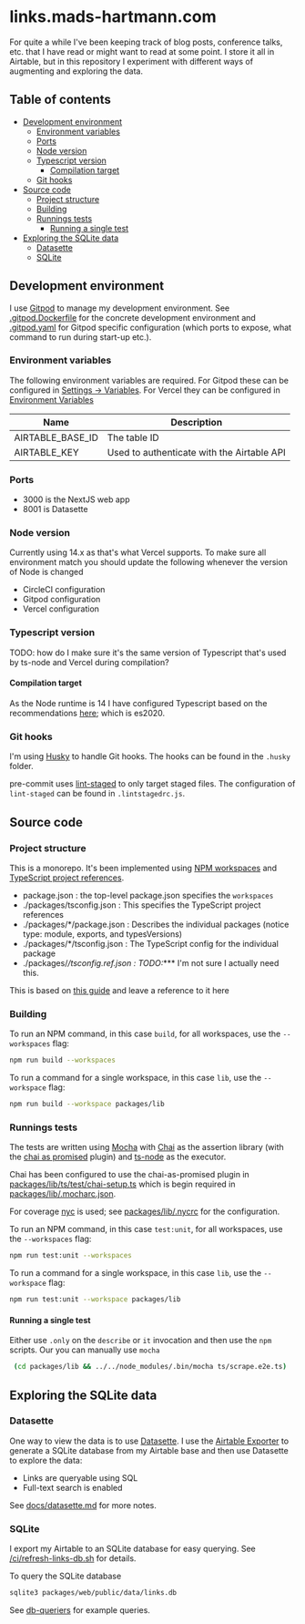 # links.mads-hartmann.com

For quite a while I've been keeping track of blog posts, conference talks, etc. that I have read or might want to read at some point. I store it all in Airtable, but in this repository I experiment with different ways of augmenting and exploring the data.

## Table of contents

<!-- toc -->

- [Development environment](#development-environment)
  * [Environment variables](#environment-variables)
  * [Ports](#ports)
  * [Node version](#node-version)
  * [Typescript version](#typescript-version)
    + [Compilation target](#compilation-target)
  * [Git hooks](#git-hooks)
- [Source code](#source-code)
  * [Project structure](#project-structure)
  * [Building](#building)
  * [Runnings tests](#runnings-tests)
    + [Running a single test](#running-a-single-test)
- [Exploring the SQLite data](#exploring-the-sqlite-data)
  * [Datasette](#datasette)
  * [SQLite](#sqlite)

<!-- tocstop -->

## Development environment

I use [Gitpod](https://www.gitpod.io/) to manage my development environment. See [.gitpod.Dockerfile](./../.gitpod.Dockerfile) for the concrete development environment and [.gitpod.yaml](./../.gitpod.yml) for Gitpod specific configuration (which ports to expose, what command to run during start-up etc.).

### Environment variables

The following environment variables are required. For Gitpod these can be configured in [Settings -> Variables](https://gitpod.io/variables). For Vercel they can be configured in [Environment Variables](https://vercel.com/mads-hartmann/links-mads-hartmann-com/settings/environment-variables)

| Name             | Description                                |
| ---------------- | ------------------------------------------ |
| AIRTABLE_BASE_ID | The table ID                               |
| AIRTABLE_KEY     | Used to authenticate with the Airtable API |


### Ports

- 3000 is the NextJS web app
- 8001 is Datasette

### Node version

Currently using 14.x as that's what Vercel supports. To make sure all environment match you should update the following whenever the version of Node is changed

- CircleCI configuration
- Gitpod configuration
- Vercel configuration

### Typescript version

TODO: how do I make sure it's the same version of Typescript that's used by ts-node and Vercel during compilation?

#### Compilation target

As the Node runtime is 14 I have configured Typescript based on the recommendations [here](https://github.com/tsconfig/bases/blob/main/bases/node14.json); which is es2020.

### Git hooks

I'm using [Husky](https://typicode.github.io/husky/#/) to handle Git hooks. The hooks can be found in the `.husky` folder.

pre-commit uses [lint-staged](https://github.com/okonet/lint-staged) to only target staged files. The configuration of `lint-staged` can be found in `.lintstagedrc.js`.

## Source code

### Project structure

This is a monorepo. It's been implemented using [NPM workspaces](https://docs.npmjs.com/cli/v7/using-npm/workspaces) and [TypeScript project references](https://www.typescriptlang.org/docs/handbook/project-references.html).

- package.json : the top-level package.json specifies the `workspaces`
- ./packages/tsconfig.json : This specifies the TypeScript project references
- ./packages/*/package.json : Describes the individual packages (notice type: module, exports, and typesVersions)
- ./packages/*/tsconfig.json : The TypeScript config for the individual package
- ./packages/*/tsconfig.ref.json : TODO:**** I'm not sure I actually need this.

This is based on [this guide](https://2ality.com/2021/07/simple-monorepos.html) and leave a reference to it here

### Building

To run an NPM command, in this case `build`, for all workspaces, use the `--workspaces` flag:

```sh
npm run build --workspaces
```

To run a command for a single workspace, in this case `lib`, use the `--workspace` flag:

```sh
npm run build --workspace packages/lib
```

### Runnings tests

The tests are written using [Mocha](https://mochajs.org/) with [Chai](https://www.chaijs.com/) as the assertion library (with the [chai as promised](https://www.chaijs.com/plugins/chai-as-promised/) plugin) and [ts-node](https://github.com/TypeStrong/ts-node) as the executor.

Chai has been configured to use the chai-as-promised plugin in [packages/lib/ts/test/chai-setup.ts](../packages/lib/ts/test/chai-setup.ts) which is begin required in [packages/lib/.mocharc.json](../packages/lib/.mocharc.json).

For coverage [nyc](https://github.com/istanbuljs/nyc) is used; see [packages/lib/.nycrc](.../packages/lib//.nycrc) for the configuration.

To run an NPM command, in this case `test:unit`, for all workspaces, use the `--workspaces` flag:

```sh
npm run test:unit --workspaces
```

To run a command for a single workspace, in this case `lib`, use the `--workspace` flag:

```sh
npm run test:unit --workspace packages/lib
```

#### Running a single test

Either use `.only` on the `describe` or `it` invocation and then use the `npm` scripts. Our you can manually use `mocha`

```sh
 (cd packages/lib && ../../node_modules/.bin/mocha ts/scrape.e2e.ts)
```

## Exploring the SQLite data

### Datasette

One way to view the data is to use [Datasette](https://datasette.io/). I use the [Airtable Exporter](https://datasette.io/tools/airtable-export) to generate a SQLite database from my Airtable base and then use Datasette to explore the data:

- Links are queryable using SQL
- Full-text search is enabled

See [docs/datasette.md](./docs/datasette.md) for more notes.

### SQLite

I export my Airtable to an SQLite database for easy querying. See [/ci/refresh-links-db.sh](/ci/refresh-links-db.sh) for details.

To query the SQLite database

```sh
sqlite3 packages/web/public/data/links.db
```

See [db-queriers](./docs/db-queries.md) for example queries.
